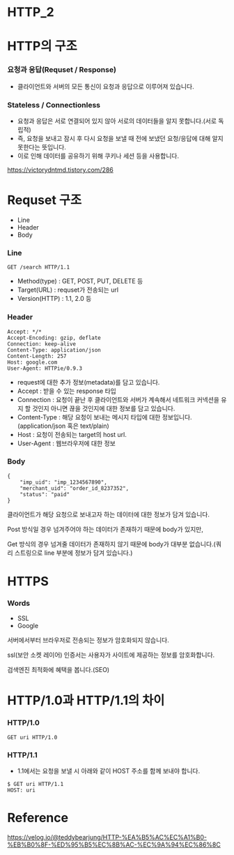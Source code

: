 # HTTP_2

# HTTP의 구조

### 요청과 응답(Requset / Response)

- 클라이언트와 서버의 모든 통신이 요청과 응답으로 이루어져 있습니다.

### Stateless / Connectionless

- 요청과 응답은 서로 연결되어 있지 않아 서로의 데이터들을 알지 못합니다.(서로 독립적)
- 즉, 요청을 보내고 잠시 후 다시 요청을 보낼 때 전에 보냈던 요청/응답에 대해 알지 못한다는 뜻입니다.
- 이로 인해 데이터를 공유하기 위해 쿠키나 세션 등을 사용합니다. 

https://victorydntmd.tistory.com/286

# Requset 구조

- Line
- Header
- Body

### Line

 ``` GET /search HTTP/1.1 ```

- Method(type) : GET, POST, PUT, DELETE 등
- Target(URL) : requset가 전송되는 url
- Version(HTTP) : 1.1, 2.0 등

### Header

 ```
 Accept: */*
 Accept-Encoding: gzip, deflate
 Connection: keep-alive
 Content-Type: application/json
 Content-Length: 257
 Host: google.com
 User-Agent: HTTPie/0.9.3
 ```

- request에 대한 추가 정보(metadata)를 담고 있습니다.
- Accept : 받을 수 있는 response 타입
- Connection :  요청이 끝난 후 클라이언트와 서버가 계속해서 네트워크 커넥션을 유지 할 것인지 아니면 끊을 것인지에 대한 정보를 담고 있습니다.
- Content-Type : 해당 요청이 보내는 메시지 타입에 대한 정보입니다. (application/json 혹은 text/plain)
- Host : 요청이 전송되는 target의 host url.
- User-Agent : 웹브라우저에 대한 정보

### Body

```
{
    "imp_uid": "imp_1234567890",
    "merchant_uid": "order_id_8237352",
    "status": "paid"
}
```

클라이언트가 해당 요청으로 보내고자 하는 데이터에 대한 정보가 담겨 있습니다.

Post 방식일 경우 넘겨주어야 하는 데이터가 존재하기 때문에 body가 있지만,

Get 방식의 경우 넘겨줄 데이터가 존재하지 않기 때문에 body가 대부분 없습니다.(쿼리 스트링으로 line 부분에 정보가 담겨 있습니다.)



# HTTPS

### Words

- SSL
- Google



서버에서부터 브라우저로 전송되는 정보가 암호화되지 않습니다.

ssl(보안 소켓 레이어) 인증서는 사용자가 사이트에 제공하는 정보를 암호화합니다.  

검색엔진 최적화에 혜택을 봅니다.(SEO)



# HTTP/1.0과 HTTP/1.1의 차이

### HTTP/1.0

``` GET uri HTTP/1.0 ```

### HTTP/1.1

- 1.1에서는 요청을 보낼 시 아래와 같이 HOST 주소를 함께 보내야 합니다.

``` 
$ GET uri HTTP/1.1
HOST: uri
```









# Reference

https://velog.io/@teddybearjung/HTTP-%EA%B5%AC%EC%A1%B0-%EB%B0%8F-%ED%95%B5%EC%8B%AC-%EC%9A%94%EC%86%8C





